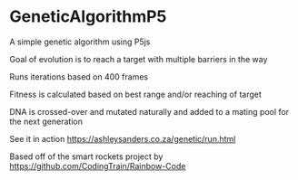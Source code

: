 # GeneticAlgorithmP5

A simple genetic algorithm using P5js

Goal of evolution is to reach a target with multiple barriers in the way

Runs iterations based on 400 frames

Fitness is calculated based on best range and/or reaching of target

DNA is crossed-over and mutated naturally and added to a mating pool for the next generation

See it in action https://ashleysanders.co.za/genetic/run.html

Based off of the smart rockets project by https://github.com/CodingTrain/Rainbow-Code